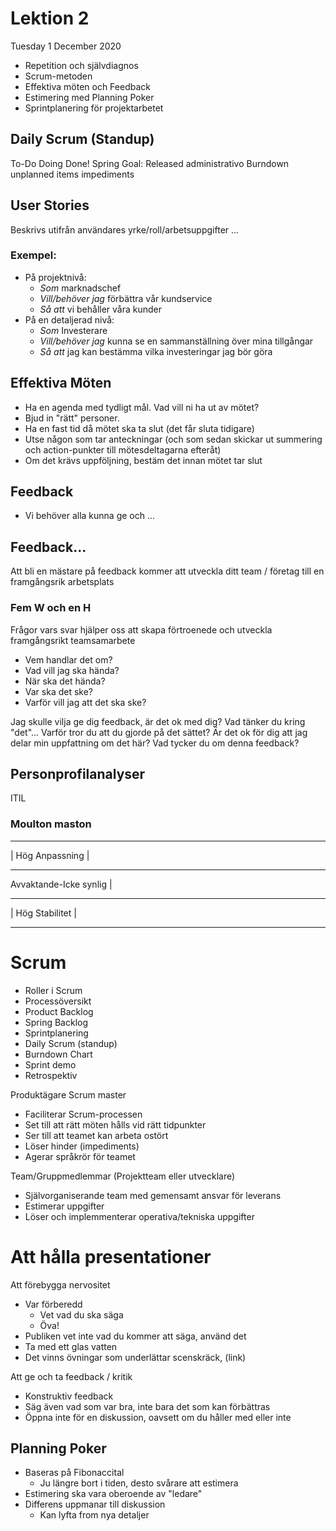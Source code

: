 # Lektion 2
Tuesday 1 December 2020 

* Repetition och självdiagnos
* Scrum-metoden 
* Effektiva möten och Feedback
* Estimering med Planning Poker
* Sprintplanering för projektarbetet


## Daily Scrum (Standup)
To-Do
Doing
Done!
Spring Goal: Released administrativo
    Burndown
    unplanned items
    impediments


## User Stories
Beskrivs utifrån användares yrke/roll/arbetsuppgifter 
...

### Exempel:
* På projektnivå:
  * *Som* marknadschef
  * *Vill/behöver jag* förbättra vår kundservice
  * *Så att* vi behåller våra kunder
* På en detaljerad nivå:
  * *Som* Investerare
  * *Vill/behöver jag* kunna se en sammanställning över mina tillgångar
  * *Så att* jag kan bestämma vilka investeringar jag bör göra

## Effektiva Möten
* Ha en agenda med tydligt mål. Vad vill ni ha ut av mötet?
* Bjud in "rätt" personer.
* Ha en fast tid då mötet ska ta slut (det får sluta tidigare)
* Utse någon som tar anteckningar (och som sedan skickar ut summering och action-punkter till mötesdeltagarna efteråt)
* Om det krävs uppföljning, bestäm det innan mötet tar slut

## Feedback
* Vi behöver alla kunna ge och ...

## Feedback...

Att bli en mästare på feedback kommer att utveckla ditt team / företag till en framgångsrik arbetsplats

### Fem W och en H
Frågor vars svar hjälper oss att skapa förtroenede och utveckla framgångsrikt teamsamarbete
* Vem handlar det om?
* Vad vill jag ska hända?
* När ska det hända?
* Var ska det ske?
* Varför vill jag att det ska ske?

Jag skulle vilja ge dig feedback, är det ok med dig?
Vad tänker du kring "det"...
Varför tror du att du gjorde på det sättet?
Är det ok för dig att jag delar min uppfattning om det här?
Vad tycker du om denna feedback?

<!-- 
Inte bara det som inte fungerade
Kom alltid ihåg vad som gick bra, varför och hur man kan upprepa det.
 -->

## Personprofilanalyser
ITIL

### Moulton maston
- - - - - - - - - - - - - - - - - - - - - - - - - - - -
|    Hög Anpassning     |
- - - - - - - - - - - - - - - - - - - - - - - - - - - -
Avvaktande-Icke synlig  |   
- - - - - - - - - - - - - - - - - - - - - - - - - - - -
|    Hög Stabilitet     |
- - - - - - - - - - - - - - - - - - - - - - - - - - - -

# Scrum
* Roller i Scrum
* Processöversikt
* Product Backlog
* Spring Backlog
* Sprintplanering
* Daily Scrum (standup)
* Burndown Chart
* Sprint demo
* Retrospektiv


Produktägare
Scrum master
* Faciliterar Scrum-processen
* Set till att rätt möten hålls vid rätt tidpunkter
* Ser till att teamet kan arbeta ostört
* Löser hinder (impediments)
* Agerar språkrör för teamet

Team/Gruppmedlemmar (Projektteam eller utvecklare)
* Självorganiserande team med gemensamt ansvar för leverans
* Estimerar uppgifter
* Löser och implemmenterar operativa/tekniska uppgifter


# Att hålla presentationer
Att förebygga nervositet
* Var förberedd
  * Vet vad du ska säga
  * Öva!
* Publiken vet inte vad du kommer att säga, använd det
* Ta med ett glas vatten
* Det vinns övningar som underlättar scenskräck, (link)

Att ge och ta feedback / kritik
* Konstruktiv feedback
* Säg även vad som var bra, inte bara det som kan förbättras
* Öppna inte för en diskussion, oavsett om du håller med eller inte


## Planning Poker
* Baseras på Fibonaccital
  * Ju längre bort i tiden, desto svårare att estimera
* Estimering ska vara oberoende av "ledare"
* Differens uppmanar till diskussion
  * Kan lyfta from nya detaljer